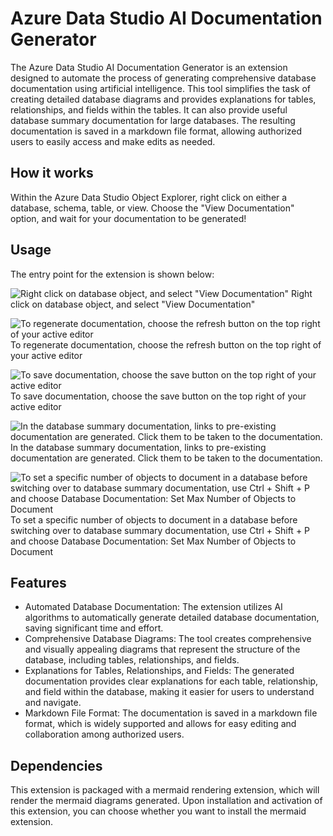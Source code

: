 # Azure Data Studio AI Documentation Generator

The Azure Data Studio AI Documentation Generator is an extension designed to automate the process of generating comprehensive database documentation using artificial intelligence. This tool simplifies the task of creating detailed database diagrams and provides explanations for tables, relationships, and fields within the tables. It can also provide useful database summary documentation for large databases. The resulting documentation is saved in a markdown file format, allowing authorized users to easily access and make edits as needed.

## How it works
Within the Azure Data Studio Object Explorer, right click on either a database, schema, table, or view. Choose the "View Documentation" option, and wait for your documentation to be generated!

## Usage
The entry point for the extension is shown below:

![Right click on database object, and select "View Documentation"](https://github.com/microsoft/azuredatastudio/blob/laurennathan/database-documentation/extensions/database-documentation/images/EntryPoint.png)
Right click on database object, and select "View Documentation"

![To regenerate documentation, choose the refresh button on the top right of your active editor](https://github.com/microsoft/azuredatastudio/blob/laurennathan/database-documentation/extensions/database-documentation/images/Regenerate.png)
To regenerate documentation, choose the refresh button on the top right of your active editor

![To save documentation, choose the save button on the top right of your active editor](https://github.com/microsoft/azuredatastudio/blob/laurennathan/database-documentation/extensions/database-documentation/images/Save.png)
To save documentation, choose the save button on the top right of your active editor

![In the database summary documentation, links to pre-existing documentation are generated. Click them to be taken to the documentation.](https://github.com/microsoft/azuredatastudio/blob/laurennathan/database-documentation/extensions/database-documentation/images/Links.png)
In the database summary documentation, links to pre-existing documentation are generated. Click them to be taken to the documentation.

![To set a specific number of objects to document in a database before switching over to database summary documentation, use Ctrl + Shift + P and choose Database Documentation: Set Max Number of Objects to Document](https://github.com/microsoft/azuredatastudio/blob/laurennathan/database-documentation/extensions/database-documentation/images/MaxObjects.png)
To set a specific number of objects to document in a database before switching over to database summary documentation, use Ctrl + Shift + P and choose Database Documentation: Set Max Number of Objects to Document

## Features
- Automated Database Documentation: The extension utilizes AI algorithms to automatically generate detailed database documentation, saving significant time and effort.
- Comprehensive Database Diagrams: The tool creates comprehensive and visually appealing diagrams that represent the structure of the database, including tables, relationships, and fields.
- Explanations for Tables, Relationships, and Fields: The generated documentation provides clear explanations for each table, relationship, and field within the database, making it easier for users to understand and navigate.
- Markdown File Format: The documentation is saved in a markdown file format, which is widely supported and allows for easy editing and collaboration among authorized users.

## Dependencies
This extension is packaged with a mermaid rendering extension, which will render the mermaid diagrams generated. Upon installation and activation of this extension, you can choose whether you want to install the mermaid extension.


